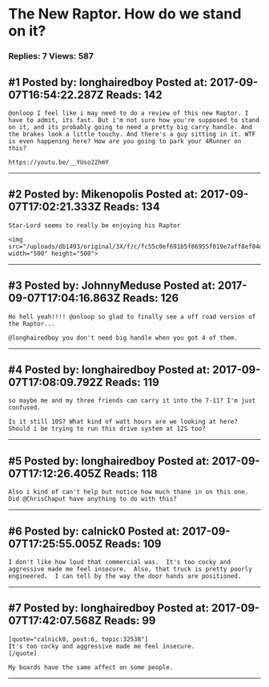 # The New Raptor. How do we stand on it?

### Replies: 7 Views: 587

## \#1 Posted by: longhairedboy Posted at: 2017-09-07T16:54:22.287Z Reads: 142

```
@onloop I feel like i may need to do a review of this new Raptor. I have to admit, its fast. But i'm not sure how you're supposed to stand on it, and its probably going to need a pretty big carry handle. And the brakes look a little touchy. And there's a guy sitting in it. WTF is even happening here? How are you going to park your 4Runner on this?

https://youtu.be/__YUso22hmY
```

---
## \#2 Posted by: Mikenopolis Posted at: 2017-09-07T17:02:21.333Z Reads: 134

```
Star-Lord seems to really be enjoying his Raptor

<img src="/uploads/db1493/original/3X/f/c/fc55c0ef691b5f86955f019e7aff8ef04d8eccce.jpg" width="500" height="500">
```

---
## \#3 Posted by: JohnnyMeduse Posted at: 2017-09-07T17:04:16.863Z Reads: 126

```
Ho hell yeah!!!! @onloop so glad to finally see a off road version of the Raptor...

@longhairedboy you don't need big handle when you got 4 of them.
```

---
## \#4 Posted by: longhairedboy Posted at: 2017-09-07T17:08:09.792Z Reads: 119

```
so maybe me and my three friends can carry it into the 7-11? I'm just confused. 

Is it still 10S? What kind of watt hours are we looking at here? Should i be trying to run this drive system at 12S too?
```

---
## \#5 Posted by: longhairedboy Posted at: 2017-09-07T17:12:26.405Z Reads: 118

```
Also i kind of can't help but notice how much thane in on this one. Did @ChrisChaput have anything to do with this?
```

---
## \#6 Posted by: calnick0 Posted at: 2017-09-07T17:25:55.005Z Reads: 109

```
I don't like how loud that commercial was.  It's too cocky and aggressive made me feel insecure.  Also, that truck is pretty poorly engineered.  I can tell by the way the door hands are positioned.
```

---
## \#7 Posted by: longhairedboy Posted at: 2017-09-07T17:42:07.568Z Reads: 99

```
[quote="calnick0, post:6, topic:32538"]
It's too cocky and aggressive made me feel insecure.
[/quote]

My boards have the same affect on some people.
```

---
